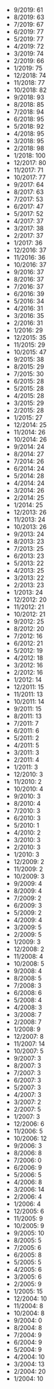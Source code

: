 *  9/2019: 61
*  8/2019: 63
*  7/2019: 67
*  6/2019: 77
*  5/2019: 77
*  4/2019: 72
*  3/2019: 74
*  2/2019: 66
*  1/2019: 75
*  12/2018: 74
*  11/2018: 77
*  10/2018: 82
*  9/2018: 93
*  8/2018: 85
*  7/2018: 94
*  6/2018: 95
*  5/2018: 92
*  4/2018: 95
*  3/2018: 95
*  2/2018: 98
*  1/2018: 100
*  12/2017: 80
*  11/2017: 71
*  10/2017: 77
*  9/2017: 64
*  8/2017: 63
*  7/2017: 53
*  6/2017: 47
*  5/2017: 52
*  4/2017: 37
*  3/2017: 38
*  2/2017: 37
*  1/2017: 36
*  12/2016: 37
*  11/2016: 36
*  10/2016: 37
*  9/2016: 37
*  8/2016: 37
*  7/2016: 37
*  6/2016: 39
*  5/2016: 34
*  4/2016: 31
*  3/2016: 35
*  2/2016: 31
*  1/2016: 29
*  12/2015: 35
*  11/2015: 29
*  10/2015: 47
*  9/2015: 38
*  8/2015: 29
*  7/2015: 30
*  6/2015: 28
*  5/2015: 28
*  4/2015: 28
*  3/2015: 29
*  2/2015: 28
*  1/2015: 27
*  12/2014: 25
*  11/2014: 26
*  10/2014: 26
*  9/2014: 24
*  8/2014: 27
*  7/2014: 26
*  6/2014: 24
*  5/2014: 28
*  4/2014: 24
*  3/2014: 26
*  2/2014: 25
*  1/2014: 25
*  12/2013: 26
*  11/2013: 24
*  10/2013: 26
*  9/2013: 24
*  8/2013: 23
*  7/2013: 25
*  6/2013: 23
*  5/2013: 22
*  4/2013: 25
*  3/2013: 22
*  2/2013: 23
*  1/2013: 24
*  12/2012: 20
*  11/2012: 21
*  10/2012: 21
*  9/2012: 25
*  8/2012: 20
*  7/2012: 16
*  6/2012: 21
*  5/2012: 19
*  4/2012: 18
*  3/2012: 16
*  2/2012: 16
*  1/2012: 14
*  12/2011: 15
*  11/2011: 13
*  10/2011: 14
*  9/2011: 15
*  8/2011: 13
*  7/2011: 7
*  6/2011: 6
*  5/2011: 2
*  4/2011: 5
*  3/2011: 3
*  2/2011: 4
*  1/2011: 3
*  12/2010: 3
*  11/2010: 2
*  10/2010: 4
*  9/2010: 3
*  8/2010: 4
*  7/2010: 3
*  6/2010: 3
*  5/2010: 1
*  4/2010: 2
*  3/2010: 3
*  2/2010: 3
*  1/2010: 3
*  12/2009: 2
*  11/2009: 2
*  10/2009: 3
*  9/2009: 4
*  8/2009: 4
*  7/2009: 2
*  6/2009: 3
*  5/2009: 2
*  4/2009: 4
*  3/2009: 5
*  2/2009: 5
*  1/2009: 3
*  12/2008: 2
*  11/2008: 4
*  10/2008: 5
*  9/2008: 4
*  8/2008: 5
*  7/2008: 3
*  6/2008: 6
*  5/2008: 4
*  4/2008: 3
*  3/2008: 7
*  2/2008: 7
*  1/2008: 9
*  12/2007: 8
*  11/2007: 14
*  10/2007: 5
*  9/2007: 3
*  8/2007: 3
*  7/2007: 3
*  6/2007: 3
*  5/2007: 3
*  4/2007: 3
*  3/2007: 2
*  2/2007: 5
*  1/2007: 3
*  12/2006: 6
*  11/2006: 5
*  10/2006: 12
*  9/2006: 3
*  8/2006: 8
*  7/2006: 0
*  6/2006: 9
*  5/2006: 5
*  4/2006: 8
*  3/2006: 14
*  2/2006: 4
*  1/2006: 4
*  12/2005: 6
*  11/2005: 9
*  10/2005: 9
*  9/2005: 10
*  8/2005: 5
*  7/2005: 6
*  6/2005: 8
*  5/2005: 5
*  4/2005: 6
*  3/2005: 6
*  2/2005: 9
*  1/2005: 15
*  12/2004: 10
*  11/2004: 8
*  10/2004: 8
*  9/2004: 0
*  8/2004: 8
*  7/2004: 9
*  6/2004: 9
*  5/2004: 9
*  4/2004: 10
*  3/2004: 13
*  2/2004: 20
*  1/2004: 10